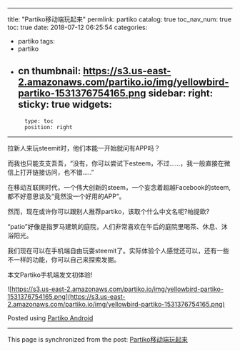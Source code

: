 
---
title: "Partiko移动端玩起来"
permlink: partiko
catalog: true
toc_nav_num: true
toc: true
date: 2018-07-12 06:25:54
categories:
- partiko
tags:
- partiko
- cn
thumbnail: https://s3.us-east-2.amazonaws.com/partiko.io/img/yellowbird-partiko-1531376754165.png
sidebar:
    right:
        sticky: true
widgets:
    -
        type: toc
        position: right
---


拉新人来玩steemit时，他们本能一开始就问有APP吗？

而我也只能支支吾吾，“没有，你可以尝试下esteem，不过......，我一般直接在微信上打开链接访问，也不错.....”

在移动互联网时代，一个伟大创新的steem，一个妄念着超越Facebook的steem,都不好意思谈及“竟然没一个好用的APP”。

然而，现在或许你可以跟别人推荐partiko，该取个什么中文名呢?帕提欧?

“patio”好像是指罗马建筑的庭院，人们非常喜欢在午后的庭院里喝茶、休息、沐浴阳光。

我们现在可以在手机端自由玩耍steemit了。实际体验个人感觉还可以，还有一些不一样的功能，你可以自己来探索发掘。

本文Partiko手机端发文初体验!

![https://s3.us-east-2.amazonaws.com/partiko.io/img/yellowbird-partiko-1531376754165.png](https://s3.us-east-2.amazonaws.com/partiko.io/img/yellowbird-partiko-1531376754165.png)

Posted using [Partiko Android](https://play.google.com/store/apps/details?id=io.partiko.android)

- - -

This page is synchronized from the post: [Partiko移动端玩起来](https://steemit.com/@yellowbird/partiko)
